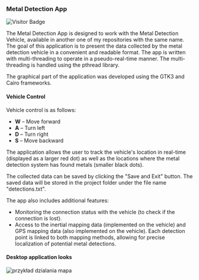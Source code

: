### Metal Detection App
![Visitor Badge](https://visitor-badge.laobi.icu/badge?page_id=Devraux.metal_detection_gtk_app)

The Metal Detection App is designed to work with the Metal Detection Vehicle, available in another one of my repositories with the same name. The goal of this application is to present the data collected by the metal detection vehicle in a convenient and readable format. The app is written with multi-threading to operate in a pseudo-real-time manner. The multi-threading is handled using the pthread library. 

The graphical part of the application was developed using the GTK3 and Cairo frameworks.

#### Vehicle Control
Vehicle control is as follows:
- **W** – Move forward
- **A** – Turn left
- **D** – Turn right
- **S** – Move backward

The application allows the user to track the vehicle's location in real-time (displayed as a larger red dot) as well as the locations where the metal detection system has found metals (smaller black dots). 

The collected data can be saved by clicking the "Save and Exit" button. The saved data will be stored in the project folder under the file name "detections.txt". 

The app also includes additional features:
- Monitoring the connection status with the vehicle (to check if the connection is lost).
- Access to the inertial mapping data (implemented on the vehicle) and GPS mapping data (also implemented on the vehicle). Each detection point is linked to both mapping methods, allowing for precise localization of potential metal detections.

#### Desktop application looks
![przykład dzialania mapa](https://github.com/user-attachments/assets/01a88951-3ff1-42ea-82ec-06b63fb4c1b5)
